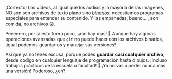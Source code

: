 ¡Correcto! Los videos, al igual que los audios y la mayoría de las imágenes, NO son son archivos de texto plano sino [_binarios_](https://es.wikipedia.org/wiki/Archivo_binario): necesitamos programas especiales para entender su contenido. Y las empanadas, bueno...., son comida, no archivos :stuck_out_tongue:. 


Peeeeero, por si esto fuera poco, ¡aún hay más! :tada: Aunque hay algunas operaciones avanzadas que `git` no puede hacer con los archivos binarios, ¡igual podemos guardarlos y manejar sus versiones!

Así que ya no tenés excusa, porque podés **guardar casi cualquier archivo**, desde código en cualquier lenguaje de programación hasta dibujos. ¡Incluso trabajos prácticos de la escuela o facultad!  :school:  ¡Ya no vas a peder nunca más una versión! Poderoso, ¿eh?
